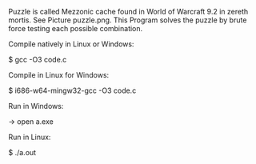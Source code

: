 Puzzle is called Mezzonic cache found in World of Warcraft 9.2 in zereth mortis.
See Picture puzzle.png.
This Program solves the puzzle by brute force testing each possible combination. 

Compile natively in Linux or Windows:

$ gcc -O3 code.c

Compile in Linux for Windows:

$ i686-w64-mingw32-gcc -O3 code.c

Run in Windows:

-> open a.exe

Run in Linux:

$ ./a.out
 
